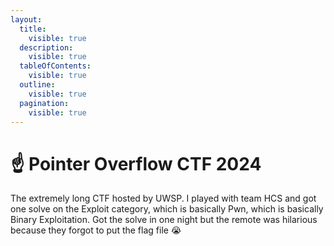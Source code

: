 ```yaml
---
layout:
  title:
    visible: true
  description:
    visible: true
  tableOfContents:
    visible: true
  outline:
    visible: true
  pagination:
    visible: true
---
```


# ☝️ Pointer Overflow CTF 2024

The extremely long CTF hosted by UWSP. I played with team HCS and got one solve on the Exploit category, which is basically Pwn, which is basically Binary Exploitation. Got the solve in one night but the remote was hilarious because they forgot to put the flag file :sob:
